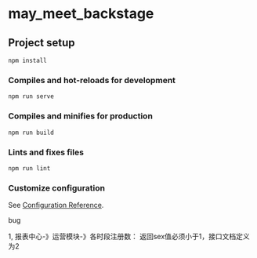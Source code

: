 # may_meet_backstage

## Project setup
```
npm install
```

### Compiles and hot-reloads for development
```
npm run serve
```

### Compiles and minifies for production
```
npm run build
```

### Lints and fixes files
```
npm run lint
```

### Customize configuration
See [Configuration Reference](https://cli.vuejs.org/config/).



bug

1, 报表中心-》运营模块-》各时段注册数： 返回sex值必须小于1，接口文档定义为2
